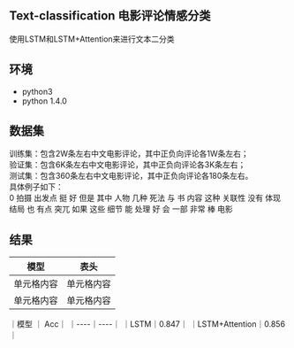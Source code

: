 ## Text-classification 电影评论情感分类
使用LSTM和LSTM+Attention来进行文本二分类  

## 环境
* python3
* python 1.4.0

## 数据集
训练集：包含2W条左右中文电影评论，其中正负向评论各1W条左右；  
验证集：包含6K条左右中文电影评论，其中正负向评论各3K条左右；  
测试集：包含360条左右中文电影评论，其中正负向评论各180条左右。  
具体例子如下：  
0	拍摄 出发点 挺 好 但是 其中 人物 几种 死法 与 书 内容 这种 关联性 没有 体现 结局 也 有点 突兀 如果 这些 细节 能 处理 好 会 一部 非常 棒 电影

## 结果
 模型  | 表头  
 ---- | ----- 
 单元格内容  | 单元格内容 
 单元格内容  | 单元格内容 
 
｜模型 ｜ Acc｜
｜----｜----｜
｜LSTM｜0.847｜
｜LSTM+Attention｜0.856｜

